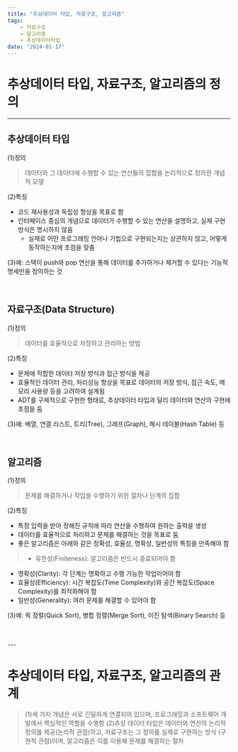 ```yaml
---
title: "추상데이터 타입, 자료구조, 알고리즘"
tags:
    - 자료구조
    - 알고리즘
    - 추상데이터타입
date: "2024-01-17"
---
```


# 추상데이터 타입, 자료구조, 알고리즘의 정의
---
## 추상데이터 타입
(1)정의
> 데이터와 그 데이터에 수행할 수 있는 연산들의 집합을 논리적으로 정의한 개념적 모델

(2)특징
- 코드 재사용성과 독립성 향상을 목표로 함
- 인터페이스 중심의 개념으로 데이터가 수행할 수 있는 연산을 설명하고, 실제 구현방식은 명시하지 않음
    - 실제로 어떤 프로그래밍 언어나 기법으로 구현되는지는 상관하지 않고, 어떻게 동작하는지에 초점을 맞춤

(3)예: 스택이 push와 pop 연산을 통해 데이터를 추가하거나 제거할 수 있다는 기능적 명세만을 정의하는 것

<br>

## 자료구조(Data Structure) 
(1)정의
> 데이터를 효율적으로 저장하고 관리하는 방법

(2)특징
- 문제에 적합한 데이터 저장 방식과 접근 방식을 제공
- 효율적인 데이터 관리, 처리성능 향상을 목표로 데이터의 저장 방식, 접근 속도, 메모리 사용량 등을 고려하여 설계됨
- ADT를 구체적으로 구현한 형태로, 추상데이터 타입과 달리 데이터와 연산의 구현에 초점을 둠

(3)예: 배열, 연결 리스트, 트리(Tree), 그래프(Graph), 해시 테이블(Hash Table) 등

<br>

## 알고리즘
(1)정의
> 문제를 해결하거나 작업을 수행하기 위한 절차나 단계의 집합

(2)특징
- 특정 입력을 받아 정해진 규칙에 따라 연산을 수행하여 원하는 출력을 생성
- 데이터를 효율적으로 처리하고 문제를 해결하는 것을 목표로 둠
- 좋은 알고리즘은 아래와 같은 정확성, 효율성, 명확성, 일반성의 특징을 만족해야 함
> - 유한성(Finiteness): 알고리즘은 반드시 종료되어야 함
- 명확성(Clarity): 각 단계는 명확하고 수행 가능한 작업이어야 함
- 효율성(Efficiency): 시간 복잡도(Time Complexity)와 공간 복잡도(Space Complexity)를 최적화해야 함
- 일반성(Generality): 여러 문제를 해결할 수 있어야 함

(3)예: 퀵 정렬(Quick Sort), 병합 정렬(Merge Sort), 이진 탐색(Binary Search) 등

<br>
<br>
---

# 추상데이터 타입, 자료구조, 알고리즘의 관계
> (1)세 가지 개념은 서로 긴밀하게 연결되어 있으며, 프로그래밍과 소프트웨어 개발에서 핵심적인 역할을 수행함
(2)추상 데이터 타입은 데이터와 연산의 논리적 정의를 제공(논리적 관점)하고, 자료구조는 그 정의를 실제로 구현하는 방식
    (구현적 관점)이며, 알고리즘은 이를 이용해 문제를 해결하는 절차

